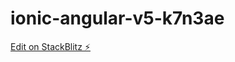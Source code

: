 # ionic-angular-v5-k7n3ae

[Edit on StackBlitz ⚡️](https://stackblitz.com/edit/ionic-angular-v5-k7n3ae)